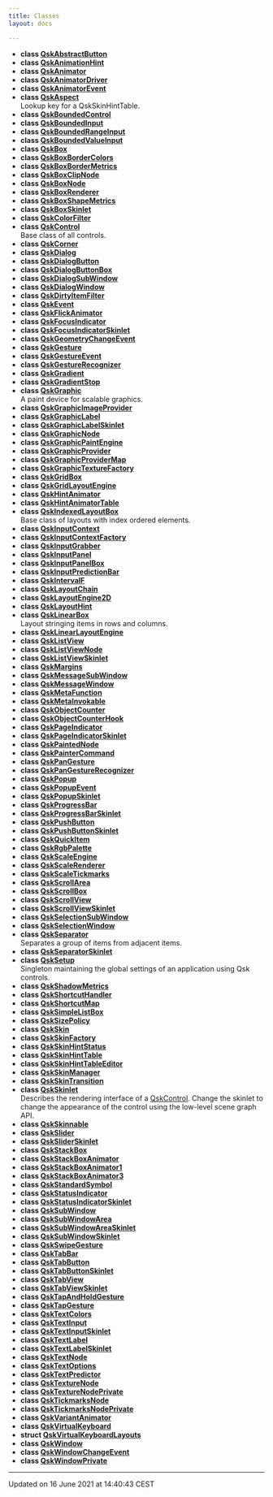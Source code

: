 ```yaml
---
title: Classes
layout: docs

---
```






* **class [QskAbstractButton](/docs/classes/classQskAbstractButton/)** 
* **class [QskAnimationHint](/docs/classes/classQskAnimationHint/)** 
* **class [QskAnimator](/docs/classes/classQskAnimator/)** 
* **class [QskAnimatorDriver](/docs/classes/classQskAnimatorDriver/)** 
* **class [QskAnimatorEvent](/docs/classes/classQskAnimatorEvent/)** 
* **class [QskAspect](/docs/classes/classQskAspect/)** <br>Lookup key for a QskSkinHintTable. 
* **class [QskBoundedControl](/docs/classes/classQskBoundedControl/)** 
* **class [QskBoundedInput](/docs/classes/classQskBoundedInput/)** 
* **class [QskBoundedRangeInput](/docs/classes/classQskBoundedRangeInput/)** 
* **class [QskBoundedValueInput](/docs/classes/classQskBoundedValueInput/)** 
* **class [QskBox](/docs/classes/classQskBox/)** 
* **class [QskBoxBorderColors](/docs/classes/classQskBoxBorderColors/)** 
* **class [QskBoxBorderMetrics](/docs/classes/classQskBoxBorderMetrics/)** 
* **class [QskBoxClipNode](/docs/classes/classQskBoxClipNode/)** 
* **class [QskBoxNode](/docs/classes/classQskBoxNode/)** 
* **class [QskBoxRenderer](/docs/classes/classQskBoxRenderer/)** 
* **class [QskBoxShapeMetrics](/docs/classes/classQskBoxShapeMetrics/)** 
* **class [QskBoxSkinlet](/docs/classes/classQskBoxSkinlet/)** 
* **class [QskColorFilter](/docs/classes/classQskColorFilter/)** 
* **class [QskControl](/docs/classes/classQskControl/)** <br>Base class of all controls. 
* **class [QskCorner](/docs/classes/classQskCorner/)** 
* **class [QskDialog](/docs/classes/classQskDialog/)** 
* **class [QskDialogButton](/docs/classes/classQskDialogButton/)** 
* **class [QskDialogButtonBox](/docs/classes/classQskDialogButtonBox/)** 
* **class [QskDialogSubWindow](/docs/classes/classQskDialogSubWindow/)** 
* **class [QskDialogWindow](/docs/classes/classQskDialogWindow/)** 
* **class [QskDirtyItemFilter](/docs/classes/classQskDirtyItemFilter/)** 
* **class [QskEvent](/docs/classes/classQskEvent/)** 
* **class [QskFlickAnimator](/docs/classes/classQskFlickAnimator/)** 
* **class [QskFocusIndicator](/docs/classes/classQskFocusIndicator/)** 
* **class [QskFocusIndicatorSkinlet](/docs/classes/classQskFocusIndicatorSkinlet/)** 
* **class [QskGeometryChangeEvent](/docs/classes/classQskGeometryChangeEvent/)** 
* **class [QskGesture](/docs/classes/classQskGesture/)** 
* **class [QskGestureEvent](/docs/classes/classQskGestureEvent/)** 
* **class [QskGestureRecognizer](/docs/classes/classQskGestureRecognizer/)** 
* **class [QskGradient](/docs/classes/classQskGradient/)** 
* **class [QskGradientStop](/docs/classes/classQskGradientStop/)** 
* **class [QskGraphic](/docs/classes/classQskGraphic/)** <br>A paint device for scalable graphics. 
* **class [QskGraphicImageProvider](/docs/classes/classQskGraphicImageProvider/)** 
* **class [QskGraphicLabel](/docs/classes/classQskGraphicLabel/)** 
* **class [QskGraphicLabelSkinlet](/docs/classes/classQskGraphicLabelSkinlet/)** 
* **class [QskGraphicNode](/docs/classes/classQskGraphicNode/)** 
* **class [QskGraphicPaintEngine](/docs/classes/classQskGraphicPaintEngine/)** 
* **class [QskGraphicProvider](/docs/classes/classQskGraphicProvider/)** 
* **class [QskGraphicProviderMap](/docs/classes/classQskGraphicProviderMap/)** 
* **class [QskGraphicTextureFactory](/docs/classes/classQskGraphicTextureFactory/)** 
* **class [QskGridBox](/docs/classes/classQskGridBox/)** 
* **class [QskGridLayoutEngine](/docs/classes/classQskGridLayoutEngine/)** 
* **class [QskHintAnimator](/docs/classes/classQskHintAnimator/)** 
* **class [QskHintAnimatorTable](/docs/classes/classQskHintAnimatorTable/)** 
* **class [QskIndexedLayoutBox](/docs/classes/classQskIndexedLayoutBox/)** <br>Base class of layouts with index ordered elements. 
* **class [QskInputContext](/docs/classes/classQskInputContext/)** 
* **class [QskInputContextFactory](/docs/classes/classQskInputContextFactory/)** 
* **class [QskInputGrabber](/docs/classes/classQskInputGrabber/)** 
* **class [QskInputPanel](/docs/classes/classQskInputPanel/)** 
* **class [QskInputPanelBox](/docs/classes/classQskInputPanelBox/)** 
* **class [QskInputPredictionBar](/docs/classes/classQskInputPredictionBar/)** 
* **class [QskIntervalF](/docs/classes/classQskIntervalF/)** 
* **class [QskLayoutChain](/docs/classes/classQskLayoutChain/)** 
* **class [QskLayoutEngine2D](/docs/classes/classQskLayoutEngine2D/)** 
* **class [QskLayoutHint](/docs/classes/classQskLayoutHint/)** 
* **class [QskLinearBox](/docs/classes/classQskLinearBox/)** <br>Layout stringing items in rows and columns. 
* **class [QskLinearLayoutEngine](/docs/classes/classQskLinearLayoutEngine/)** 
* **class [QskListView](/docs/classes/classQskListView/)** 
* **class [QskListViewNode](/docs/classes/classQskListViewNode/)** 
* **class [QskListViewSkinlet](/docs/classes/classQskListViewSkinlet/)** 
* **class [QskMargins](/docs/classes/classQskMargins/)** 
* **class [QskMessageSubWindow](/docs/classes/classQskMessageSubWindow/)** 
* **class [QskMessageWindow](/docs/classes/classQskMessageWindow/)** 
* **class [QskMetaFunction](/docs/classes/classQskMetaFunction/)** 
* **class [QskMetaInvokable](/docs/classes/classQskMetaInvokable/)** 
* **class [QskObjectCounter](/docs/classes/classQskObjectCounter/)** 
* **class [QskObjectCounterHook](/docs/classes/classQskObjectCounterHook/)** 
* **class [QskPageIndicator](/docs/classes/classQskPageIndicator/)** 
* **class [QskPageIndicatorSkinlet](/docs/classes/classQskPageIndicatorSkinlet/)** 
* **class [QskPaintedNode](/docs/classes/classQskPaintedNode/)** 
* **class [QskPainterCommand](/docs/classes/classQskPainterCommand/)** 
* **class [QskPanGesture](/docs/classes/classQskPanGesture/)** 
* **class [QskPanGestureRecognizer](/docs/classes/classQskPanGestureRecognizer/)** 
* **class [QskPopup](/docs/classes/classQskPopup/)** 
* **class [QskPopupEvent](/docs/classes/classQskPopupEvent/)** 
* **class [QskPopupSkinlet](/docs/classes/classQskPopupSkinlet/)** 
* **class [QskProgressBar](/docs/classes/classQskProgressBar/)** 
* **class [QskProgressBarSkinlet](/docs/classes/classQskProgressBarSkinlet/)** 
* **class [QskPushButton](/docs/classes/classQskPushButton/)** 
* **class [QskPushButtonSkinlet](/docs/classes/classQskPushButtonSkinlet/)** 
* **class [QskQuickItem](/docs/classes/classQskQuickItem/)** 
* **class [QskRgbPalette](/docs/classes/classQskRgbPalette/)** 
* **class [QskScaleEngine](/docs/classes/classQskScaleEngine/)** 
* **class [QskScaleRenderer](/docs/classes/classQskScaleRenderer/)** 
* **class [QskScaleTickmarks](/docs/classes/classQskScaleTickmarks/)** 
* **class [QskScrollArea](/docs/classes/classQskScrollArea/)** 
* **class [QskScrollBox](/docs/classes/classQskScrollBox/)** 
* **class [QskScrollView](/docs/classes/classQskScrollView/)** 
* **class [QskScrollViewSkinlet](/docs/classes/classQskScrollViewSkinlet/)** 
* **class [QskSelectionSubWindow](/docs/classes/classQskSelectionSubWindow/)** 
* **class [QskSelectionWindow](/docs/classes/classQskSelectionWindow/)** 
* **class [QskSeparator](/docs/classes/classQskSeparator/)** <br>Separates a group of items from adjacent items. 
* **class [QskSeparatorSkinlet](/docs/classes/classQskSeparatorSkinlet/)** 
* **class [QskSetup](/docs/classes/classQskSetup/)** <br>Singleton maintaining the global settings of an application using Qsk controls. 
* **class [QskShadowMetrics](/docs/classes/classQskShadowMetrics/)** 
* **class [QskShortcutHandler](/docs/classes/classQskShortcutHandler/)** 
* **class [QskShortcutMap](/docs/classes/classQskShortcutMap/)** 
* **class [QskSimpleListBox](/docs/classes/classQskSimpleListBox/)** 
* **class [QskSizePolicy](/docs/classes/classQskSizePolicy/)** 
* **class [QskSkin](/docs/classes/classQskSkin/)** 
* **class [QskSkinFactory](/docs/classes/classQskSkinFactory/)** 
* **class [QskSkinHintStatus](/docs/classes/classQskSkinHintStatus/)** 
* **class [QskSkinHintTable](/docs/classes/classQskSkinHintTable/)** 
* **class [QskSkinHintTableEditor](/docs/classes/classQskSkinHintTableEditor/)** 
* **class [QskSkinManager](/docs/classes/classQskSkinManager/)** 
* **class [QskSkinTransition](/docs/classes/classQskSkinTransition/)** 
* **class [QskSkinlet](/docs/classes/classQskSkinlet/)** <br>Describes the rendering interface of a [QskControl](). Change the skinlet to change the appearance of the control using the low-level scene graph API. 
* **class [QskSkinnable](/docs/classes/classQskSkinnable/)** 
* **class [QskSlider](/docs/classes/classQskSlider/)** 
* **class [QskSliderSkinlet](/docs/classes/classQskSliderSkinlet/)** 
* **class [QskStackBox](/docs/classes/classQskStackBox/)** 
* **class [QskStackBoxAnimator](/docs/classes/classQskStackBoxAnimator/)** 
* **class [QskStackBoxAnimator1](/docs/classes/classQskStackBoxAnimator1/)** 
* **class [QskStackBoxAnimator3](/docs/classes/classQskStackBoxAnimator3/)** 
* **class [QskStandardSymbol](/docs/classes/classQskStandardSymbol/)** 
* **class [QskStatusIndicator](/docs/classes/classQskStatusIndicator/)** 
* **class [QskStatusIndicatorSkinlet](/docs/classes/classQskStatusIndicatorSkinlet/)** 
* **class [QskSubWindow](/docs/classes/classQskSubWindow/)** 
* **class [QskSubWindowArea](/docs/classes/classQskSubWindowArea/)** 
* **class [QskSubWindowAreaSkinlet](/docs/classes/classQskSubWindowAreaSkinlet/)** 
* **class [QskSubWindowSkinlet](/docs/classes/classQskSubWindowSkinlet/)** 
* **class [QskSwipeGesture](/docs/classes/classQskSwipeGesture/)** 
* **class [QskTabBar](/docs/classes/classQskTabBar/)** 
* **class [QskTabButton](/docs/classes/classQskTabButton/)** 
* **class [QskTabButtonSkinlet](/docs/classes/classQskTabButtonSkinlet/)** 
* **class [QskTabView](/docs/classes/classQskTabView/)** 
* **class [QskTabViewSkinlet](/docs/classes/classQskTabViewSkinlet/)** 
* **class [QskTapAndHoldGesture](/docs/classes/classQskTapAndHoldGesture/)** 
* **class [QskTapGesture](/docs/classes/classQskTapGesture/)** 
* **class [QskTextColors](/docs/classes/classQskTextColors/)** 
* **class [QskTextInput](/docs/classes/classQskTextInput/)** 
* **class [QskTextInputSkinlet](/docs/classes/classQskTextInputSkinlet/)** 
* **class [QskTextLabel](/docs/classes/classQskTextLabel/)** 
* **class [QskTextLabelSkinlet](/docs/classes/classQskTextLabelSkinlet/)** 
* **class [QskTextNode](/docs/classes/classQskTextNode/)** 
* **class [QskTextOptions](/docs/classes/classQskTextOptions/)** 
* **class [QskTextPredictor](/docs/classes/classQskTextPredictor/)** 
* **class [QskTextureNode](/docs/classes/classQskTextureNode/)** 
* **class [QskTextureNodePrivate](/docs/classes/classQskTextureNodePrivate/)** 
* **class [QskTickmarksNode](/docs/classes/classQskTickmarksNode/)** 
* **class [QskTickmarksNodePrivate](/docs/classes/classQskTickmarksNodePrivate/)** 
* **class [QskVariantAnimator](/docs/classes/classQskVariantAnimator/)** 
* **class [QskVirtualKeyboard](/docs/classes/classQskVirtualKeyboard/)** 
* **struct [QskVirtualKeyboardLayouts](/docs/classes/structQskVirtualKeyboardLayouts/)** 
* **class [QskWindow](/docs/classes/classQskWindow/)** 
* **class [QskWindowChangeEvent](/docs/classes/classQskWindowChangeEvent/)** 
* **class [QskWindowPrivate](/docs/classes/classQskWindowPrivate/)** 



-------------------------------

Updated on 16 June 2021 at 14:40:43 CEST
